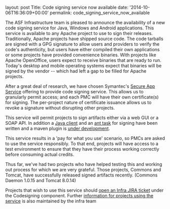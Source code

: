 
layout: post
Title: Code signing service now available
date: '2014-10-06T16:36:09+00:00'
permalink: code_signing_service_now_available

<p>The ASF Infrastructure team is pleased to announce the availability of a new code signing service for Java, Windows and Android applications. This service is available to any Apache project to use to sign their releases. Traditionally, Apache projects have shipped source code. The code tarballs are signed with a GPG signature to allow users and providers to verify the code's authenticity, but users have either compiled their own applications or some projects have provided convenience binaries. With projects like Apache OpenOffice, users expect to receive binaries that are ready to run. Today's desktop and mobile operating systems expect that binaries will be signed by the vendor -- which had left a gap to be filled for Apache projects. &nbsp;</p> 
  <p>After a great deal of research, we have chosen Symantec's <a href="http://www.symantec.com/code-signing/secure-app-service">Secure App Service</a> offering to provide code signing service. This allows us to granularly permit access; and each PMC will have their own certificate(s) for signing. The per-project nature of certificate issuance allows us to revoke a signature without disrupting other projects.&nbsp;</p> 
  <p>This service will permit projects to sign artifacts either via a web GUI or a SOAP API. In addition a <a href="https://svn.apache.org/repos/infra/infrastructure/trunk/projects/code-signing/java-client/">Java client</a> and an <a href="http://svn.apache.org/viewvc/tomcat/trunk/java/org/apache/tomcat/buildutil/SignCode.java?view=log">ant task</a> for signing have been written and a maven plugin is <a href="http://mail-archives.apache.org/mod_mbox/www-infrastructure-dev/201409.mbox/%3C542181B4.4030104%40apache.org%3E">under development</a>.<br /></p> 
  <p>This service results in a 'pay for what you use' scenario, so PMCs are asked to use the service responsibly. To that end, projects will have access to a test environment to ensure that they have their process working correctly before consuming actual credits.</p> 
  <p>Thus far, we've had two projects who have helped testing this and working out process for which we are very grateful. Those projects, Commons and Tomcat, have successfully released signed artifacts recently. (Commons Daemon 1.0.15 and Tomcat 8.0.14)</p> 
  <p>Projects that wish to use this service should <a href="https://reference.apache.org/pmc/newcodesigning">open an Infra JIRA ticket</a> under the Codesigning component. Further <a href="https://reference.apache.org/pmc/codesigning">information for projects using the service</a> is also maintained by the infra team<br /></p>
